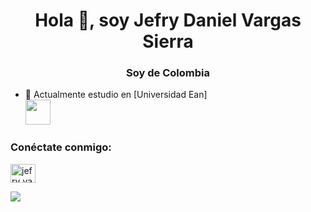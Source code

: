 <h1 align="center">Hola 👋, soy Jefry Daniel Vargas Sierra</h1>
<h3 align="center">Soy de Colombia</h3>

- 🔭 Actualmente estudio en [Universidad Ean] <br> <a href="https://universidadean.edu.co/"><img aling="center" src="https://upload.wikimedia.org/wikipedia/commons/1/17/Logo_EAN.png" height="40" width="40" /> </a>

<h3 align="left">Conéctate conmigo:</h3>
<p align="left">
<a href="https://instagram.com/jefry_vargas_" objetivo ="en blanco"><img align="center" src="https://raw.githubusercontent.com/rahuldkjain/github-profile-readme-generator/master/src/images/icons/Social/instagram.svg" alt ="jefry_vargas_" height="30" width="40" /></a>
</p>

![](https://github.com/mscoutermarsh/mscoutermarsh/blob/master/teeter.gif?raw=true)


